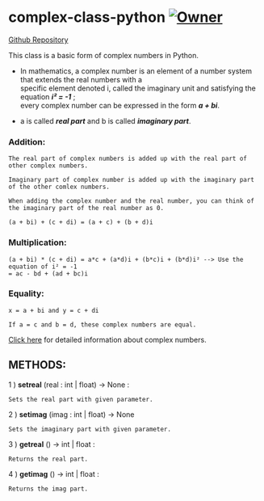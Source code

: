 # complex-class-python [![Owner](https://img.shields.io/badge/owner-enescnby-blue)](https://github.com/enescnby)

[Github Repository](https://github.com/enescnby/rational-class-python)

This class is a basic form of complex numbers in Python.

+ In mathematics, a complex number is an element of a number system that extends the real numbers with a \
specific element denoted i, called the imaginary unit and satisfying the equation ***i² = -1*** ; \
every complex number can be expressed in the form ***a + bi***.

- a is called ***real part*** and b is called ***imaginary part***.

### Addition:

    The real part of complex numbers is added up with the real part of other complex numbers.
    
    Imaginary part of complex number is added up with the imaginary part of the other comlex numbers.
    
    When adding the complex number and the real number, you can think of the imaginary part of the real number as 0.

    (a + bi) + (c + di) = (a + c) + (b + d)i
    
### Multiplication:

    (a + bi) * (c + di) = a*c + (a*d)i + (b*c)i + (b*d)i² --> Use the equation of i² = -1
    = ac - bd + (ad + bc)i
    
### Equality:

    x = a + bi and y = c + di

    If a = c and b = d, these complex numbers are equal.

[Click here](https://en.wikipedia.org/wiki/Complex_number) for detailed information about complex numbers.


## METHODS:

1 \) **setreal** \(real : int \| float\) -> None :

    Sets the real part with given parameter.
    
2 \) **setimag** \(imag : int \| float\) -> None

    Sets the imaginary part with given parameter.
    
3 \) **getreal** \(\) -> int \| float :

    Returns the real part.
    
4 \) **getimag** \(\) -> int \| float :

    Returns the imag part.
